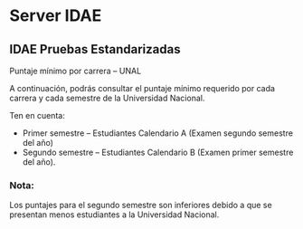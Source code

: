 # Server IDAE

## IDAE Pruebas Estandarizadas

Puntaje mínimo por carrera – UNAL

A continuación, podrás consultar el puntaje mínimo requerido por cada carrera y cada semestre de la Universidad Nacional.

Ten en cuenta:

- Primer semestre – Estudiantes Calendario A (Examen segundo semestre del año)
- Segundo semestre – Estudiantes Calendario B (Examen primer semestre del año).

### Nota:

Los puntajes para el segundo semestre son inferiores debido a que se presentan menos estudiantes a la Universidad Nacional.

